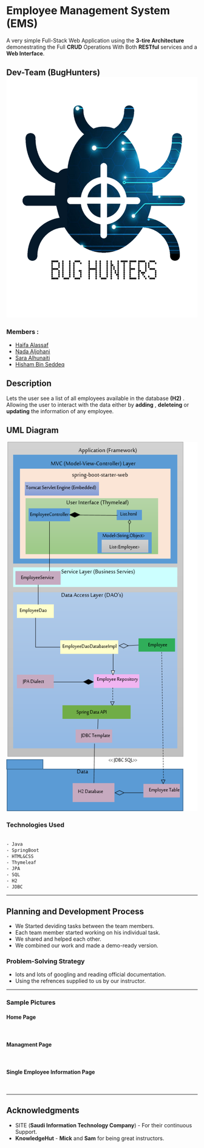 # Employee Management System (EMS)

A very simple Full-Stack Web Application using the **3-tire Architecture** demonestrating the Full **CRUD** Operations With Both **RESTful** services and a **Web Interface**. 

## Dev-Team (BugHunters) ![](ems/src/main/resources/static/img/BUG_HUNTERS.png)
### Members :
* [Haifa Alassaf](https://github.com/haifassaf)
* [Nada Aljohani](https://github.com/Nada-hs)
* [Sara Alhunaiti](https://github.com/saraAlhunaiti)
* [Hisham Bin Seddeq](https://github.com/HishamBS)

## Description

Lets the user see a list of all employees available in the database **(H2)** . Allowing the user to interact with the data either by **adding** , **deleteing** or **updating** the information of any employee.

## UML Diagram
![Diagram](./extra/3-tier.png)

### Technologies Used

```

- Java
- SpringBoot
- HTML&CSS
- Thymeleaf
- JPA
- SQL
- H2
- JDBC
```
--- 

## Planning and Development Process

* We Started deviding tasks between the team members.
* Each team member started working on his individual task.
* We shared and helped each other.
* We combined our work and made 
  a demo-ready version.

### Problem-Solving Strategy

* lots and lots of googling and reading official documentation.
* Using the refrences supplied to us by our instructor.
  

---


### Sample Pictures

#### Home Page
![]()

#### Managment Page
![]()

#### Single Employee Information Page
![]()



---

## Acknowledgments

- SITE (**Saudi Information Technology Company**) - For their continuous Support.
- **KnowledgeHut** - **Mick** and **Sam**  for being great instructors.

